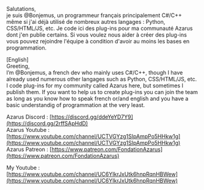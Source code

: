 Salutations,  
je suis @Bonjemus, un programmeur français principalement C#/C++ même si j'ai déjà utilisé de nombreux autres langages : Python, CSS/HTML/JS, etc.
Je code ici des plug-ins pour ma communauté Azarus dont j'en publie certains.
Si vous voulez nous aider à créer des plug-ins vous pouvez rejoindre l'équipe à condition d'avoir au moins les bases en programmation.


[English]  
Greeting,  
I’m @Bonjemus, a french dev who mainly uses C#/C++, though I have already used numerous other langages such as Python, CSS/HTML/JS, etc.
I code plug-ins for my community called Azarus here, but sometimes I publish them.
If you want to help us to create plug-ins you can join the team as long as you know how to speak french or/and english and you have a basic understandig of programmation at the very least.


Azarus Discord : [https://discord.gg/ddeYeYD7Y9](https://discord.gg/2rffSApHdD)  
Azarus Youtube : [https://www.youtube.com/channel/UCTVGYzg1SIpAmpPo5HHkw1g](https://www.youtube.com/channel/UCTVGYzg1SIpAmpPo5HHkw1g)  
Azarus Patreon : [https://www.patreon.com/FondationAzarus](https://www.patreon.com/FondationAzarus)

My Youtube : [https://www.youtube.com/channel/UC6YIkrJxUtk6hnpRqnHBWew](https://www.youtube.com/channel/UC6YIkrJxUtk6hnpRqnHBWew)
